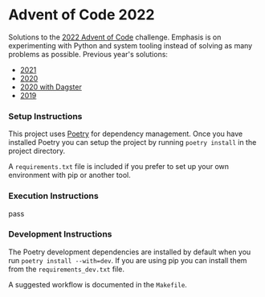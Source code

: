 # Advent of Code 2022

Solutions to the [2022 Advent of Code](https://adventofcode.com/2022) challenge.
Emphasis is on experimenting with Python and system tooling instead of solving as many problems as possible.
Previous year's solutions:

 - [2021](https://github.com/acviana/Advent-of-Code-2021)
 - [2020](https://github.com/acviana/advent-of-code-2020)
 - [2020 with Dagster](https://github.com/acviana/dagster-advent-of-code)
 - [2019](https://github.com/acviana/advent-of-code-2019)

### Setup Instructions

This project uses [Poetry](https://python-poetry.org/) for dependency management.
Once you have installed Poetry you can setup the project by running `poetry install` in the project directory.

A `requirements.txt` file is included if you prefer to set up your own environment with pip or another tool.

### Execution Instructions
pass

### Development Instructions

The Poetry development dependencies are installed by default when you run `poetry install --with=dev`. If you are using pip you can install them from the `requirements_dev.txt` file.

A suggested workflow is documented in the `Makefile`.

